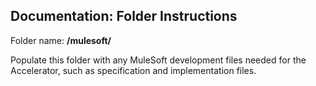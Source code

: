 ## Documentation:  Folder Instructions

Folder name: **/mulesoft/**

Populate this folder with any MuleSoft development files needed for the Accelerator, such as specification and implementation files.
